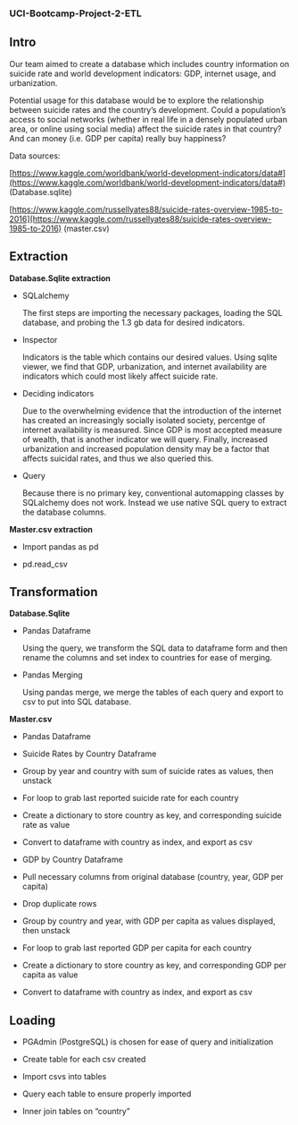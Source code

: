 ### UCI-Bootcamp-Project-2-ETL

## Intro

Our team aimed to create a database which includes country information on suicide rate and world development indicators: GDP, internet usage, and urbanization.

  

Potential usage for this database would be to explore the relationship between suicide rates and the country’s development. Could a population’s access to social networks (whether in real life in a densely populated urban area, or online using social media) affect the suicide rates in that country? And can money (i.e. GDP per capita) really buy happiness?

  

Data sources:

[https://www.kaggle.com/worldbank/world-development-indicators/data#](https://www.kaggle.com/worldbank/world-development-indicators/data#) (Database.sqlite)

[https://www.kaggle.com/russellyates88/suicide-rates-overview-1985-to-2016](https://www.kaggle.com/russellyates88/suicide-rates-overview-1985-to-2016) (master.csv)

## Extraction

**Database.Sqlite extraction**

 - SQLalchemy

	The first steps are importing the necessary packages, loading the SQL database, and probing the 1.3 gb data for desired indicators.

 - Inspector

	Indicators is the table which contains our desired values. Using sqlite viewer, we find that GDP, urbanization, and internet availability are indicators which could most likely affect suicide rate.
	

- Deciding indicators 

	Due to the overwhelming evidence that the introduction of the internet has created an increasingly socially isolated society, percentge of internet availability is measured. Since GDP is most accepted measure of wealth, that is another indicator we will query. Finally, increased urbanization and increased population density may be a factor that affects suicidal rates, and thus we also queried this.

- Query

	Because there is no primary key, conventional automapping classes by SQLalchemy does not work. Instead we use native SQL query to extract the database columns.

  

**Master.csv extraction**

 - Import pandas as pd
   
  - pd.read_csv

## Transformation

**Database.Sqlite**

 - Pandas Dataframe

	Using the query, we transform the SQL data to dataframe form and then rename the columns and set index to countries for ease of merging.

 - Pandas Merging

	Using pandas merge, we merge the tables of each query and export to csv to put into SQL database.

  

**Master.csv**

- Pandas Dataframe

- Suicide Rates by Country Dataframe

- Group by year and country with sum of suicide rates as values, then unstack

- For loop to grab last reported suicide rate for each country

- Create a dictionary to store country as key, and corresponding suicide rate as value

- Convert to dataframe with country as index, and export as csv

- GDP by Country Dataframe

- Pull necessary columns from original database (country, year, GDP per capita)

- Drop duplicate rows

- Group by country and year, with GDP per capita as values displayed, then unstack

- For loop to grab last reported GDP per capita for each country

-  Create a dictionary to store country as key, and corresponding GDP per capita as value

- Convert to dataframe with country as index, and export as csv

## Loading

 - PGAdmin (PostgreSQL) is chosen for ease of query and initialization
   
 - Create table for each csv created
   
  - Import csvs into tables
   
   - Query each table to ensure properly imported
   
   - Inner join tables on “country”
